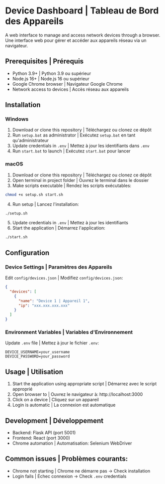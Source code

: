 # Device Dashboard | Tableau de Bord des Appareils

A web interface to manage and access network devices through a browser.  
Une interface web pour gérer et accéder aux appareils réseau via un navigateur.

## Prerequisites | Prérequis

- Python 3.9+ | Python 3.9 ou supérieur
- Node.js 16+ | Node.js 16 ou supérieur
- Google Chrome browser | Navigateur Google Chrome
- Network access to devices | Accès réseau aux appareils

## Installation

### Windows

1. Download or clone this repository | Téléchargez ou clonez ce dépôt
2. Run `setup.bat` as administrator | Exécutez `setup.bat` en tant qu'administrateur
3. Update credentials in `.env` | Mettez à jour les identifiants dans `.env`
4. Run `start.bat` to launch | Exécutez `start.bat` pour lancer

### macOS

1. Download or clone this repository | Téléchargez ou clonez ce dépôt
2. Open terminal in project folder | Ouvrez le terminal dans le dossier
3. Make scripts executable | Rendez les scripts exécutables:
```bash
chmod +x setup.sh start.sh
```
4. Run setup | Lancez l'installation:
```bash
./setup.sh
```
5. Update credentials in `.env` | Mettez à jour les identifiants
6. Start the application | Démarrez l'application:
```bash
./start.sh
```

## Configuration

### Device Settings | Paramètres des Appareils
Edit `config/devices.json` | Modifiez `config/devices.json`:
```json
{
  "devices": [
    {
      "name": "Device 1 | Appareil 1",
      "ip": "xxx.xxx.xxx.xxx"
    }
  ]
}
```

### Environment Variables | Variables d'Environnement
Update `.env` file | Mettez à jour le fichier `.env`:
```env
DEVICE_USERNAME=your_username
DEVICE_PASSWORD=your_password
```

## Usage | Utilisation

1. Start the application using appropriate script | Démarrez avec le script approprié
2. Open browser to | Ouvrez le navigateur à: http://localhost:3000
3. Click on a device | Cliquez sur un appareil
4. Login is automatic | La connexion est automatique

## Development | Développement

- Backend: Flask API (port 5001)
- Frontend: React (port 3000)
- Chrome automation | Automatisation: Selenium WebDriver

## Common issues | Problèmes courants:
- Chrome not starting | Chrome ne démarre pas → Check installation
- Login fails | Échec connexion → Check `.env` credentials